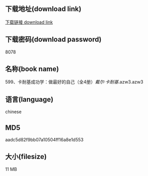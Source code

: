 ## 下载地址(download link)
[下载链接 download link](https://voluble-croquembouche-d321dc.netlify.app/?s=599%E3%80%81%E5%8D%A1%E8%80%90%E5%9F%BA%E6%88%90%E5%8A%9F%E5%AD%A6%EF%BC%9A%E5%81%9A%E6%9C%80%E5%A5%BD%E7%9A%84%E8%87%AA%E5%B7%B1%EF%BC%88%E5%85%A84%E5%86%8C%EF%BC%89_%E6%88%B4%E5%B0%94%C2%B7%E5%8D%A1%E8%80%90%E5%9F%BA_.azw3)

## 下载密码(download password)
8078

## 名称(book name)
599、卡耐基成功学：做最好的自己（全4册）_戴尔·卡耐基_.azw3.azw3

## 语言(language)
chinese

## MD5
aadc5d82f9bb07a10504ff16a8e1d553

## 大小(filesize)
11 MB
